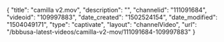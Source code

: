 {
    "title": "camilla v2.mov",
    "description": "",
    "channelid": "111091684",
    "videoid": "109997883",
    "date_created": "1502524154",
    "date_modified": "1504049171",
    "type": "captivate",
    "layout": "channelVideo",
    "url": "\/bbbusa-latest-videos\/camilla-v2-mov\/111091684-109997883"
}